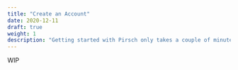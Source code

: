 ```yaml
---
title: "Create an Account"
date: 2020-12-11
draft: true
weight: 1
description: "Getting started with Pirsch only takes a couple of minutes, see how to do it."
---
```


WIP

